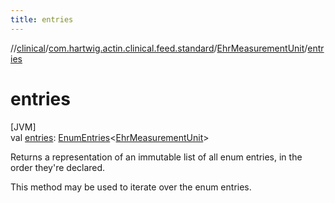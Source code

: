 ```yaml
---
title: entries
---
```

//[clinical](../../../index.html)/[com.hartwig.actin.clinical.feed.standard](../index.html)/[EhrMeasurementUnit](index.html)/[entries](entries.html)



# entries



[JVM]\
val [entries](entries.html): [EnumEntries](https://kotlinlang.org/api/latest/jvm/stdlib/kotlin.enums/-enum-entries/index.html)&lt;[EhrMeasurementUnit](index.html)&gt;



Returns a representation of an immutable list of all enum entries, in the order they're declared.



This method may be used to iterate over the enum entries.




